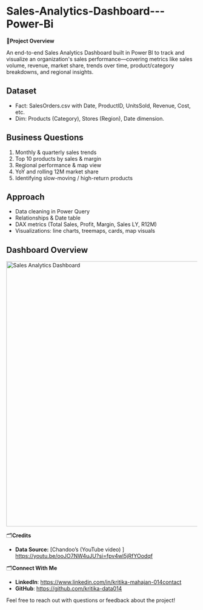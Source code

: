# Sales-Analytics-Dashboard---Power-Bi

🧭**Project Overview**

An end-to-end Sales Analytics Dashboard built in Power BI to track and visualize an organization's sales performance—covering metrics like sales volume, revenue, market share, trends over time, product/category breakdowns, and regional insights.

## Dataset
- Fact: SalesOrders.csv with Date, ProductID, UnitsSold, Revenue, Cost, etc.
- Dim: Products (Category), Stores (Region), Date dimension.

## Business Questions
1. Monthly & quarterly sales trends
2. Top 10 products by sales & margin
3. Regional performance & map view
4. YoY and rolling 12M market share
5. Identifying slow-moving / high-return products

## Approach
- Data cleaning in Power Query
- Relationships & Date table
- DAX metrics (Total Sales, Profit, Margin, Sales LY, R12M)
- Visualizations: line charts, treemaps, cards, map visuals

## Dashboard Overview

<img width="1252" height="700" alt="Sales Analytics Dashboard" src="https://github.com/user-attachments/assets/ca283687-b892-4c3a-b892-8fd5e9f6096b" />

🗂️**Credits**

 - **Data Source:** [Chandoo’s (YouTube video) ] https://youtu.be/ooJO7NW4uJU?si=fpv4wl5jRfYOodqf
   
🗂️**Connect With Me**

- **LinkedIn**: https://www.linkedin.com/in/kritika-mahajan-014contact
- **GitHub**: https://github.com/kritika-data014

Feel free to reach out with questions or feedback about the project!




